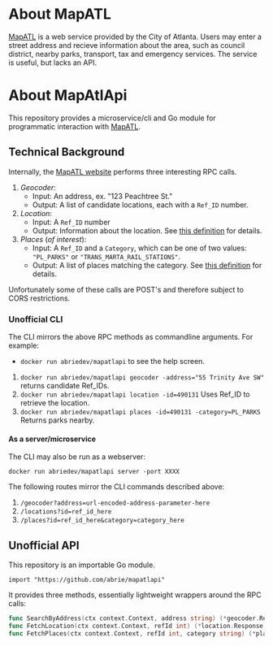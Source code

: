 # About MapATL

[MapATL](https://egis.atlantaga.gov/app/home/index.html) is a web service provided by the City of Atlanta. Users may enter a street address and recieve information about the area, such as council district, nearby parks, transport, tax and emergency services. The service is useful, but lacks an API.

# About MapAtlApi

This repository provides a microservice/cli and Go module for programmatic interaction with [MapATL](https://egis.atlantaga.gov/app/home/index.html).

## Technical Background

Internally, the [MapATL website](https://egis.atlantaga.gov/app/home/index.html) performs three interesting RPC calls.

1. _Geocoder_:
	- Input: An address, ex. "123 Peachtree St."
	- Output: A list of candidate locations, each with a `Ref_ID` number.
2. _Location_:
	- Input: A `Ref_ID` number
	- Output: Information about the location. See [this definition](https://github.com/abrie/mapatlapi/blob/master/src/github.com/abrie/mapatlapi/internal/point/response.go) for details.
3. _Places_ (_of interest_):
	- Input: A `Ref_ID` and a `Category`, which can be one of two values: `"PL_PARKS"` or `"TRANS_MARTA_RAIL_STATIONS"`.
	- Output: A list of places matching the category. See [this definition](https://github.com/abrie/mapatlapi/blob/master/src/github.com/abrie/mapatlapi/internal/places/response.go) for details.

Unfortunately some of these calls are POST's and therefore subject to CORS restrictions.

### Unofficial CLI

The CLI mirrors the above RPC methods as commandline arguments. For example:

- `docker run abriedev/mapatlapi` to see the help screen.
1. `docker run abriedev/mapatlapi geocoder -address="55 Trinity Ave SW"` returns candidate Ref_IDs.
2. `docker run abriedev/mapatlapi location -id=490131` Uses Ref_ID to retrieve the location.
3. `docker run abriedev/mapatlapi places -id=490131 -category=PL_PARKS` Returns parks nearby.

#### As a server/microservice

The CLI may also be run as a webserver:

`docker run abriedev/mapatlapi server -port XXXX`

The following routes mirror the CLI commands described above:

1. `/geocoder?address=url-encoded-address-parameter-here`
2. `/locations?id=ref_id_here`
3. `/places?id=ref_id_here&category=category_here`

## Unofficial API

This repository is an importable Go module.

`import "https://github.com/abrie/mapatlapi"`

It provides three methods, essentially lightweight wrappers around the RPC calls:

```go
func SearchByAddress(ctx context.Context, address string) (*geocoder.Response, error)
func FetchLocation(ctx context.Context, refId int) (*location.Response, error)
func FetchPlaces(ctx context.Context, refId int, category string) (*places.Response, error)
```

